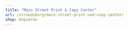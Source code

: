```yaml
---
title: "Main Street Print & Copy Center"
url: /stroudsburg/main-street-print-und-copy-center/
shop: Kopieren
---
```

